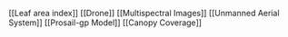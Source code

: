 [[Leaf area index]]
[[Drone]]
[[Multispectral Images]]
[[Unmanned Aerial System]]
[[Prosail-gp Model]]
[[Canopy Coverage]]
